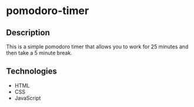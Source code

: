 # pomodoro-timer

## Description

This is a simple pomodoro timer that allows you to work for 25 minutes and then take a 5 minute break.

## Technologies

- HTML
- CSS
- JavaScript